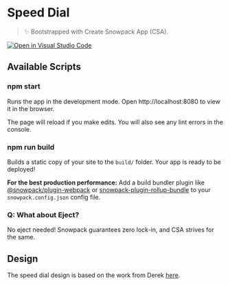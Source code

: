 # Speed Dial

> ✨ Bootstrapped with Create Snowpack App (CSA).

[![Open in Visual Studio Code](https://open.vscode.dev/badges/open-in-vscode.svg)](https://open.vscode.dev/titonobre/speed-dial)

## Available Scripts

### npm start

Runs the app in the development mode.
Open http://localhost:8080 to view it in the browser.

The page will reload if you make edits.
You will also see any lint errors in the console.

### npm run build

Builds a static copy of your site to the `build/` folder.
Your app is ready to be deployed!

**For the best production performance:** Add a build bundler plugin like [@snowpack/plugin-webpack](https://github.com/snowpackjs/snowpack/tree/master/plugins/plugin-webpack) or [snowpack-plugin-rollup-bundle](https://github.com/ParamagicDev/snowpack-plugin-rollup-bundle) to your `snowpack.config.json` config file.

### Q: What about Eject?

No eject needed! Snowpack guarantees zero lock-in, and CSA strives for the same.

## Design

The speed dial design is based on the work from Derek [here](https://github.com/derekbtw/start-page).

